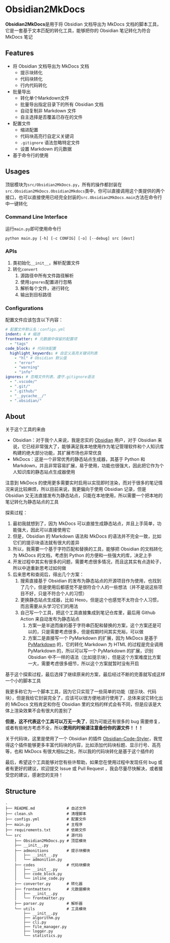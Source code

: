 # Obsidian2MkDocs

**Obsidian2MkDocs**是用于将 Obsidian 文档导出为 MkDocs 文档的脚本工具，它是一套基于文本匹配的转化工具，能够把你的 Obsidian 笔记转化为符合 MkDocs 笔记

## Features

- 将 Obsidian 文档导出为 MkDocs 文档
    - 提示块转化
    - 代码块转化
    - 行内代码转化
- 批量导出
    - 转化单个Markdown文件
    - 批量导出指定目录下的所有 Obsidian 文档
    - 自动复制非 Markdown 文件
    - 自主选择是否覆盖已存在的文件
- 配置文件
    - 缩进配置
    - 代码块高亮行自定义关键词
    - `.gitignore` 语法忽略特定文件
    - 设置 Markdown 的元数据
- 基于命令行的使用

## Usages

顶层模块为`src/Obsidian2MkDocs.py`，所有的操作都封装在`src.Obsidian2MkDocs.Obsidian2Mkdocs`类中，你可以直接调用这个类提供的两个接口，也可以直接使用已经完全封装的`src.Obsidian2MkDocs.main`方法在命令行中一键转化

### Command Line Interface

运行`main.py`即可使用命令行

```shell
python main.py [-h] [-c CONFIG] [-o] [--debug] src [dest]
```

### APIs

1. 类初始化`__init__`，解析配置文件
2. 转化`convert`
   1. 源路径中所有文件路径解析
   2. 使用`ignores`配置进行忽略
   3. 解析每个文件，进行转化
   4. 输出到目标路径

### Configurations

配置文件应该包含以下内容：

```yaml
# 配置文件默认名：configs.yml
indent: 4 # 缩进
frontmatter: # 元数据中保留的配置项
  - "tags"
code_block: # 代码块配置
  highlight_keywords: # 自定义高亮关键词列表
    - "hl" # Obsidian 默认值
    - "error"
    - "warning"
    - "info"
ignores: # 忽略文件列表，遵守.gitignore语法
  - ".vscode/"
  - ".git/"
  - ".github/"
  - "__pycache__/"
  - ".obsidian/"
```

## About

关于这个工具的来由

- Obsidian：对于我个人来说，我是忠实的 [Obsidian](https://obsidian.md/) 用户，对于 Obsidian 来说，它已经非常强大了，能够满足我本地使用作为笔记管理软件和个人知识库构建的绝大部分功能，其扩展市场也非常优良
- MkDocs：这是一个非常优秀的静态站点生成器，其基于 Python 和 Markdown，并且非常容易扩展，易于使用，功能也很强大，因此把它作为个人知识库的静态站点生成器使用

注意到 MkDocs 的使用更多需要实时启用以实现即时渲染，而对于很多的笔记情况来说比较麻烦，所以目前来说，我更偏向于使用 Obsidian 记录，但是 Obsidian 又无法直接发布为静态站点，只能在本地使用，所以需要一个把本地的笔记转化为静态站点的工具

探索过程：

1. 最初我就想到了，因为 MkDocs 可以直接生成静态站点，并且上手简单，功能强大，因此可以直接使用它
2. 但是，Obsidian 的 Markdown 语法和 MkDocs 的语法并不完全一致，比如它们的提示块语法就有很大的差异
3. 所以，我需要一个基于字符匹配和替换的工具，能够把 Obsidian 的文档转化为 MkDocs 的文档，考虑到 Python 的方便和一些强大的库，决定上手
4. 开发过程中其实有很多的问题，需要考虑很多情况，而且这其实有点造轮子，所以中途重新思考过如何做
5. 后来思考和查阅后，得出几个方案：
   1. 搜索直接基于 Obsidian 的发布为静态站点的开源项目作为使用，也找到了几个，但是使用后都感觉不是很符合个人的一些想法（并不是说这些项目不好，只是不符合个人的习惯）
   2. 更换静态站点生成器，比如 Hexo，但是这个也感觉不太符合个人习惯，而且需要从头学习它们的用法
   3. 自己写一个工具，把这个工具直接集成到笔记仓库里，最后用 Github Action 来自动发布为静态站点
      1. 方案一是半途而废的基于字符串匹配和替换的方案，这个方案还是可以的，只是需要考虑很多，但是假期时间其实充裕，可以做
      2. 方案二是直接写一个 PyMarkdown 的扩展，因为 MkDocs 是基于 [PyMarkdown](https://python-markdown.github.io) 的，它的转化 Markdown 为 HTML 的过程是完全调用 PyMarkdown 的，所以可以写一个 PyMarkdown 的扩展，识别 Obsidian 中不一样的语法（比如提示块），但是这个方案难度比方案一大，需要考虑很多细节，所以这个方案就暂时没有开启

基于这个探索过程，最后选择了继续原来的方案，最后经过不断的完善就写成这样一个小的脚本工具

我更多称它为一个脚本工具，因为它只实现了一些简单的功能（提示块、代码块），但是我给它封装完全了，应该可以很方便地进行使用了，总体来说它转化出的 MkDocs 文档肯定和你在 Obsidian 里的文档的样式会有不同，但是应该是大体上渲染效果不会有很大的差别了

**但是，这不代表这个工具可以万无一失了**，因为可能还有很多的 bug 需要修复，或者有些地方考虑不全，所以**使用的时候请注意备份你的源文件！！！**

关于代码块，这里是使用了一个 Obsidian 的插件 [Obsidian-Code-Styler](https://github.com/mayurankv/Obsidian-Code-Styler)，我觉得这个插件能够更多丰富代码块的内容，比如添加代码块标题、显示行号、高亮等，也和 MkDocs 有很大相似之处，所以我的代码块转化是基于这个插件的

最后，希望这个工具能够对您有些许帮助，如果您在使用过程中发现任何 bug 或者有更好的建议，欢迎提交 Issue 或 Pull Request ，我会尽量尽快解决，或者接受您的建议，感谢您的支持！

## Structure

```shell
.
├── README.md              # 自述文件
├── clean.sh               # 清理脚本
├── configs.yml            # 配置文件
├── main.py                # 主程序
├── requirements.txt       # 依赖文件
└── src                    # 源代码
    ├── Obsidian2MkDocs.py # 顶层模块
    ├── __init__.py
    ├── admonitions        # 提示块模块
    │   ├── __init__.py
    │   └── admonition.py
    ├── codes              # 代码块模块
    │   ├── __init__.py
    │   ├── code_block.py
    │   └── inline_code.py
    ├── converter.py       # 转化器
    ├── frontmatters       # 元数据模块
    │   ├── __init__.py
    │   └── frontmatter.py
    ├── parser.py          # 解析器
    └── utils              # 工具模块
        ├── __init__.py
        ├── algorithm.py
        ├── cli.py
        ├── file_manager.py
        ├── logger.py
        └── statistics.py
```
